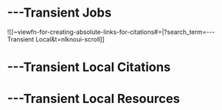 
# ---Transient Jobs

![[~viewfn-for-creating-absolute-links-for-citations#=|?search_term=---Transient Local&t=nlknoui-scroll]]

# ---Transient Local Citations

# ---Transient Local Resources


